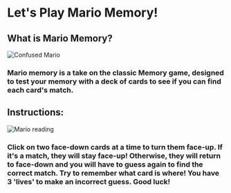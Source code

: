 # Let's Play Mario Memory!

## What is Mario Memory?

![Confused Mario](https://www.nicepng.com/png/detail/150-1509652_vr-retro-games-confused-mario.png)

### Mario memory is a take on the classic Memory game, designed to test your memory with a deck of cards to see if you can find each card's match.

## Instructions:

![Mario reading](https://i0.wp.com/www.infendo.com/wp-content/uploads/2012/01/paper_mario_reading_map_preview.png?resize=256%2C256)

### Click on two face-down cards at a time to turn them face-up. If it's a match, they will stay face-up! Otherwise, they will return to face-down and you will have to guess again to find the correct match. Try to remember what card is where! You have 3 'lives' to make an incorrect guess. Good luck!